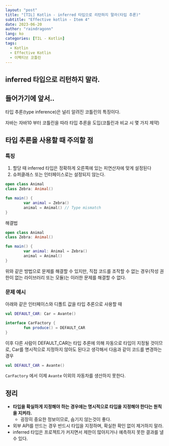 ```yaml
---
layout: "post"
title: "[TIL] Kotlin - inferred 타입으로 리턴하지 말라(타입 추론)"
subtitle: "Effective kotlin - Item 4"
date: 2023-06-20
author: "raindragonn"
lang: ko
categories: [TIL - Kotlin]
tags:
  - Kotlin
  - Effective Kotlin
  - 이펙티브 코틀린
---
```


## inferred 타입으로 리턴하지 말라.

## 들어가기에 앞서..

타입 추론(type inference)은 널리 알려진 코틀린의 특징이다.

자바는 자바10 부터 코틀린을 따라 타입 추론을 도입(코틀린과 비교 시 몇 가지 제약)

## 타입 추론을 사용할 때 주의할 점

### 특징

1. 할당 때 inferred 타입은 정확하게 오른쪽에 있는 피연산자에 맞게 설정된다
2. 슈퍼클래스 또는 인터페이스로는 설정되지 않는다.

```kotlin
open class Animal
class Zebra: Animal()

fun main() {
		var animal = Zebra()
		animal = Animal() // Type mismatch
}
```

해결법

```kotlin
open class Animal
class Zebra: Animal()

fun main() {
		var animal: Animal = Zebra()
		animal = Animal()
}
```

위와 같은 방법으로 문제를 해결할 수 있지만, 직접 코드를 조작할 수 없는 경우(작성 권한이 없는 라이브러리 또는 모듈)는 이러한 문제를 해결할 수 없다.

### 문제 예시

아래와 같은 인터페이스와 디폴트 값을 타입 추론으로 사용할 때

```kotlin
val DEFAULT_CAR: Car = Avante()

interface CarFactory {
		fun produce() = DEFAULT_CAR
}
```

이후 다른 사람이 DEFAULT_CAR는 타입 추론에 의해 자동으로 타입이 지정될 것이므로, Car를 명시적으로 지정하지 않아도 된다고 생각해서 다음과 같이 코드를 변경하는 경우

```kotlin
val DEFAULT_CAR = Avante()
```

`CarFactory` 에서 이제 `Avante` 이외의 자동차를 생산하지 못한다.

## 정리

- **타입을 확실하게 지정해야 하는 경우에는 명시적으로 타입을 지정해야 한다는 원칙을 지켜라.**
    - 굉장히 중요한 정보이므로, 숨기지 않는것이 좋다.
- 외부 API를 만드는 경우 반드시 타입을 지정하며, 확실한 확인 없이 제거하지 말라.
- inferred 타입은 프로젝트가 커지면서 제한이 많아지거나 예측하지 못한 결과를 낼 수 있다.